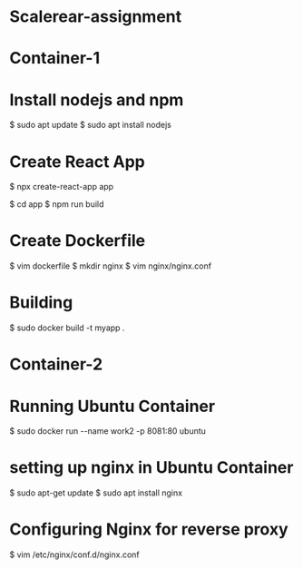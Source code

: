 # Scalerear-assignment
# Container-1

# Install nodejs and npm
$ sudo apt update
$ sudo apt install nodejs

# Create React App
$ npx create-react-app app

$ cd app
$ npm run build

# Create Dockerfile
$ vim dockerfile
$ mkdir nginx
$ vim nginx/nginx.conf

# Building 
$ sudo docker build -t myapp .

# Container-2

# Running Ubuntu Container
$ sudo docker run --name work2 -p 8081:80 ubuntu

# setting up nginx in Ubuntu Container
$ sudo apt-get update
$ sudo apt install nginx

# Configuring Nginx for reverse proxy
$ vim /etc/nginx/conf.d/nginx.conf
